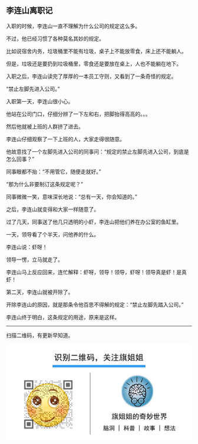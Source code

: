 ## 李连山离职记

入职的时候，李连山一直不理解为什么公司的规定这么多。

不过，他已经习惯了各种莫名其妙的规定。

比如说宿舍内务，垃圾桶里不能有垃圾，桌子上不能放零食，床上还不能躺人。

但是，垃圾还是要扔到垃圾桶里，零食还是要放在桌上，人也不能躺在地下。

入职之后，李连山读完了厚厚的一本员工守则，又看到了一条奇怪的规定。

“禁止左脚先进入公司。”

入职第一天，李连山很小心。

他站在公司门口，仔细分辨了一下左和右，把脚抬得高高的。。。

然后他就被上班的人群挤了进去。

李连山仔细观察了一下上班的人，大家走得很随意。

他故意找了一个左脚先进入公司的同事问：“规定的禁止左脚先进入公司，到底是怎么回事？”

同事眼都不抬：“不用管它，随便走就好。”

“那为什么非要制订这条规定呢？”

同事微微一笑，意味深长地说：“总有一天，你会知道的。”

之后，李连山就变得和大家一样随意了。

过了几天，同事送了他几只透明的小虾，李连山把他们养在办公室的鱼缸里。

一天，领导看了个半天，问他养的什么。

李连山说：虾呀！

领导一愣，立马就走了。

李连山马上反应回来，连忙解释：虾呀，领导！领导，虾呀！领导真是虾！是真虾！

第二天，李连山就被开除了。

开除李连山的原因，就是那条令他百思不得解的规定：“禁止左脚先踏入公司。”

李连山终于明白，这条规定的用途，原来是这样。

------

扫描二维码，有更新早知道。

![文末二维码](../2dcode.jpg)